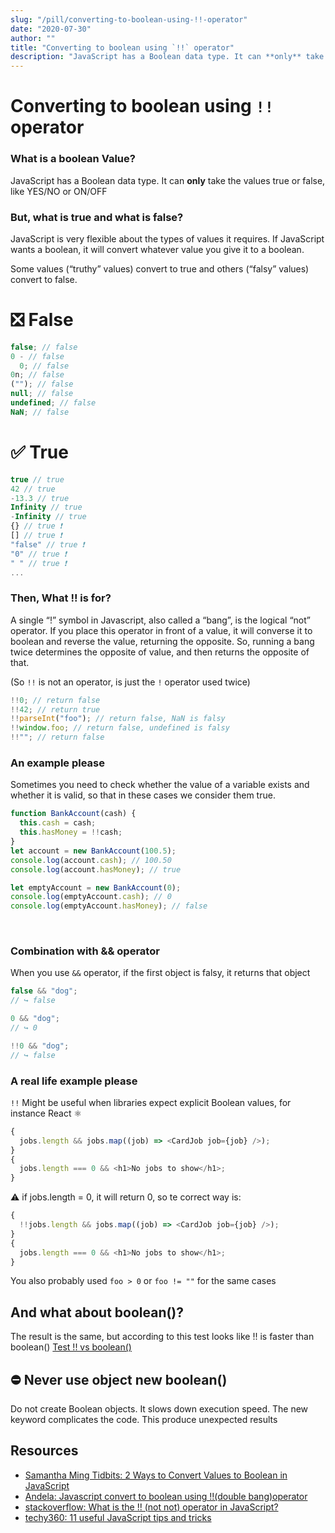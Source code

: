 ```yaml
---
slug: "/pill/converting-to-boolean-using-!!-operator"
date: "2020-07-30"
author: ""
title: "Converting to boolean using `!!` operator"
description: "JavaScript has a Boolean data type. It can **only** take the values true or false, like YES/NO or ON/OFF"
---
```


# Converting to boolean using `!!` operator

### What is a boolean Value?

JavaScript has a Boolean data type. It can **only** take the values true or false, like YES/NO or ON/OFF

### But, what is true and what is false?

JavaScript is very flexible about the types of values it requires. If JavaScript wants a boolean, it will convert whatever value you give it to a boolean.

Some values (“truthy” values) convert to true and others (“falsy” values) convert to false.

# ❎ False

```js
false; // false
0 - // false
  0; // false
0n; // false
(""); // false
null; // false
undefined; // false
NaN; // false
```

# ✅ True

```js
true // true
42 // true
-13.3 // true
Infinity // true
-Infinity // true
{} // true ❗
[] // true ❗
"false" // true ❗
"0" // true ❗
" " // true ❗
...
```

### Then, What !! is for?

A single “!” symbol in Javascript, also called a “bang”, is the logical “not” operator. If you place this operator in front of a value, it will converse it to boolean and reverse the value, returning the opposite. So, running a bang twice determines the opposite of value, and then returns the opposite of that.

(So `!!` is not an operator, is just the `!` operator used twice)

```js
!!0; // return false
!!42; // return true
!!parseInt("foo"); // return false, NaN is falsy
!!window.foo; // return false, undefined is falsy
!!""; // return false
```

### An example please

Sometimes you need to check whether the value of a variable exists and whether it is valid, so that in these cases we consider them true.

```js
function BankAccount(cash) {
  this.cash = cash;
  this.hasMoney = !!cash;
}
let account = new BankAccount(100.5);
console.log(account.cash); // 100.50
console.log(account.hasMoney); // true

let emptyAccount = new BankAccount(0);
console.log(emptyAccount.cash); // 0
console.log(emptyAccount.hasMoney); // false
```

<br/>

### Combination with && operator

When you use `&&` operator, if the first object is falsy, it returns that object

```js
false && "dog";
// ↪ false

0 && "dog";
// ↪ 0

!!0 && "dog";
// ↪ false
```

### A real life example please

`!!` Might be useful when libraries expect explicit Boolean values, for instance React ⚛️

```js
{
  jobs.length && jobs.map((job) => <CardJob job={job} />);
}
{
  jobs.length === 0 && <h1>No jobs to show</h1>;
}
```

⚠️ if jobs.length = 0, it will return 0, so te correct way is:

```js
{
  !!jobs.length && jobs.map((job) => <CardJob job={job} />);
}
{
  jobs.length === 0 && <h1>No jobs to show</h1>;
}
```

You also probably used `foo > 0` or `foo != ""` for the same cases

## And what about boolean()?

The result is the same, but according to this test looks like !! is faster than boolean()
[Test !! vs boolean()](https://jsperf.com/bool-not-not)

## ⛔ Never use object new boolean()

Do not create Boolean objects. It slows down execution speed.
The new keyword complicates the code. This produce unexpected results

## Resources

- [Samantha Ming Tidbits: 2 Ways to Convert Values to Boolean in JavaScript](https://www.samanthaming.com/tidbits/19-2-ways-to-convert-to-boolean/)
- [Andela: Javascript convert to boolean using !!(double bang)operator](https://andela.com/insights/javascript-convert-to-boolean-using-double-bangoperator/)
- [stackoverflow: What is the !! (not not) operator in JavaScript?](https://stackoverflow.com/questions/784929/what-is-the-not-not-operator-in-javascript/1406621)
- [techy360: 11 useful JavaScript tips and tricks](https://techy360.com/11-useful-javascript-tips-and-tricks/)
